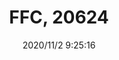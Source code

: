 ﻿---
layout: post 
title: FFC, 20624
tags: FFC
categories: wire-harness
overview: 
part_number: 8-20624-000
thumb_img: static/202011/474-thumb-20201102172559.jpg
small_img: static/202011/474-20201102172559.jpg
date: 2020/11/2 9:25:16
---



